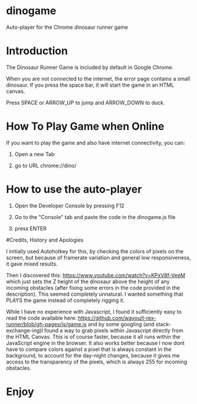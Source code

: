 # dinogame
Auto-player for the Chrome dinosaur runner game

# Introduction
The Dinosaur Runner Game is included by default in Google Chrome.

When you are not connected to the internet, the error page contains a small dinosaur. If you press the space bar, it will start the game in an HTML canvas.

Press SPACE or ARROW_UP to jump and ARROW_DOWN to duck.
# How To Play Game when Online
If you want to play the game and also have internet connectivity, you can:

1. Open a new Tab

2. go to URL chrome://dino/

# How to use the auto-player
1. Open the Developer Console by pressing F12

2. Go to the "Console" tab and paste the code in the dinogame.js file

3. press ENTER

#Credits, History and Apologies

I initially used Autohotkey for this, by checking the colors of pixels on the screen, but because of framerate variation and general low responsiveness, it gave mixed results.

Then I discovered this:
https://www.youtube.com/watch?v=KPxV8f-VeeM
which just sets the Z height of the dinosaur above the height of any incoming obstacles (after fixing some errors in the code provided in the description). This seemed completely unnatural. I wanted something that PLAYS the game instead of completely rigging it.

While I have no experience with Javascript, I found it sufficiently easy to read the code available here: https://github.com/wayou/t-rex-runner/blob/gh-pages/js/game.js and by some googling (and stack-exchange-ing)I found a way to grab pixels within Javascript directly from the HTML Canvas. This is of course faster, because it all runs within the JavaScript engine in the browser. It also works better because I now dont have to compare colors against a pixel that is always constant in the background, to account for the day-night changes, because it gives me access to the transparency of the pixels, which is always 255 for incoming obstacles.

# Enjoy

